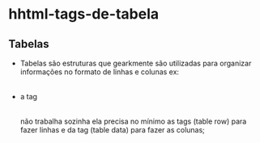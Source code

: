 # hhtml-tags-de-tabela

## Tabelas

- Tabelas são estruturas que gearkmente são utilizadas para organizar informações no formato de linhas e colunas ex: <table></table>

- a tag <table></table> não trabalha sozinha ela precisa no mínimo as tags <tr></tr> (table row) para fazer linhas e da tag <td></td> (table data) para fazer as colunas;

